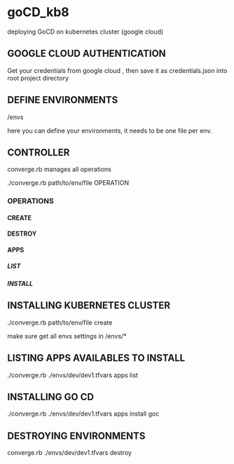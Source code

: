 # goCD_kb8

deploying GoCD on kubernetes cluster (google cloud)

## GOOGLE CLOUD AUTHENTICATION

Get your credentials from google cloud , then save it as credentials.json into root project directory 

## DEFINE ENVIRONMENTS

/envs

here you can define your environments, it needs to be one file per env.

## CONTROLLER

converge.rb manages all operations

./converge.rb path/to/env/file OPERATION

### OPERATIONS

#### CREATE
#### DESTROY
#### APPS

##### LIST
##### INSTALL

## INSTALLING KUBERNETES CLUSTER

./converge.rb path/to/env/file create

make sure get all envs settings in /envs/*

## LISTING APPS AVAILABLES TO INSTALL

./converge.rb ./envs/dev/dev1.tfvars apps list

## INSTALLING  GO CD

./converge.rb ./envs/dev/dev1.tfvars apps install goc


## DESTROYING ENVIRONMENTS

converge.rb ./envs/dev/dev1.tfvars destroy
